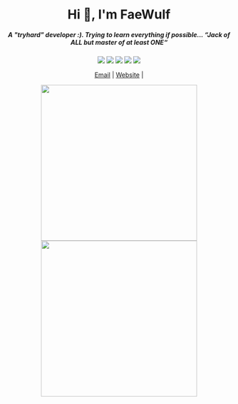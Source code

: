 <h1 align="center">Hi 👋, I'm FaeWulf</h1>
<h5 align="center">A "tryhard" developer :). Trying to learn everything if possible... “Jack of ALL but master of at least ONE“</h5>

<p align="center">
  <img src="https://img.shields.io/badge/c-%2300599C.svg?style=flat-square&logo=c&logoColor=white">
  <img src="https://img.shields.io/badge/c++-%2300599C.svg?style=flat-square&logo=c%2B%2B&logoColor=white">
  <img src="https://img.shields.io/badge/html5-%23E34F26.svg?style=flat-square&logo=html5&logoColor=white">
  <img src="https://img.shields.io/badge/java-%23ED8B00.svg?style=flat-square&logo=java&logoColor=white">
  <img src="https://img.shields.io/badge/javascript-%23323330.svg?style=flat-square&logo=javascript&logoColor=%23F7DF1E">
</p>

<p align="center">
    <a href="mailto:ngolamaz3@gmail.com" target="_blank">Email</a> | 
    <a href="https://faewulf.xyz" target="_blank">Website</a> | 
</p>

<p align="center">
  <img src="http://api.faewulf.xyz/api/bonsai?live=true&width=500&height=500" width="350" height="350">
  <img src="http://api.faewulf.xyz/api/github" height="350">
</p>
